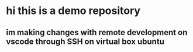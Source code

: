 # hi this is a demo repository

## im making changes with remote development on vscode through SSH on virtual box ubuntu
